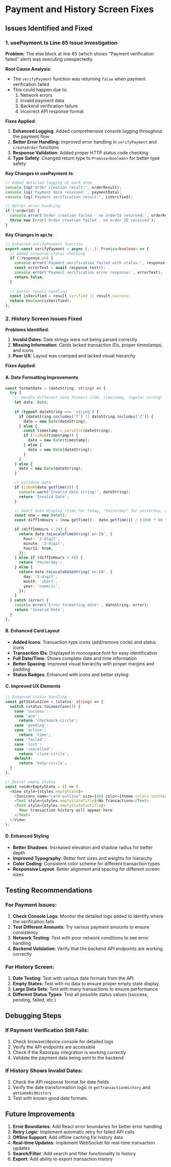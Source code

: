 # Payment and History Screen Fixes

## Issues Identified and Fixed

### 1. usePayment.ts Line 65 Issue Investigation

**Problem**: The else block at line 65 (which shows "Payment verification failed" alert) was executing unexpectedly.

**Root Cause Analysis**:
- The `verifyPayment` function was returning `false` when payment verification failed
- This could happen due to:
  1. Network errors
  2. Invalid payment data
  3. Backend verification failure
  4. Incorrect API response format

**Fixes Applied**:
1. **Enhanced Logging**: Added comprehensive console logging throughout the payment flow
2. **Better Error Handling**: Improved error handling in `verifyPayment` and `createOrder` functions
3. **Response Validation**: Added proper HTTP status code checking
4. **Type Safety**: Changed return type to `Promise<boolean>` for better type safety

**Key Changes in usePayment.ts**:
```typescript
// Added detailed logging at each step
console.log('Order creation result:', orderResult);
console.log('Payment data received:', paymentData);
console.log('Payment verification result:', isVerified);

// Better error handling
if (!orderId) {
  console.error('Order creation failed - no orderId returned:', orderResult);
  throw new Error('Order creation failed - no order ID received');
}
```

**Key Changes in api.ts**:
```typescript
// Enhanced verifyPayment function
export const verifyPayment = async (...): Promise<boolean> => {
  // Added response status checking
  if (!response.ok) {
    console.error('Payment verification failed with status:', response.status);
    const errorText = await response.text();
    console.error('Payment verification error response:', errorText);
    return false;
  }
  
  // Better result handling
  const isVerified = result.verified || result.success;
  return Boolean(isVerified);
};
```

### 2. History Screen Issues Fixed

**Problems Identified**:
1. **Invalid Dates**: Date strings were not being parsed correctly
2. **Missing Information**: Cards lacked transaction IDs, proper timestamps, and icons
3. **Poor UX**: Layout was cramped and lacked visual hierarchy

**Fixes Applied**:

#### A. Date Formatting Improvements
```typescript
const formatDate = (dateString: string) => {
  try {
    // Handle different date formats (ISO, timestamp, regular string)
    let date: Date;
    
    if (typeof dateString === 'string') {
      if (dateString.includes('T') || dateString.includes('Z')) {
        date = new Date(dateString);
      } else {
        const timestamp = parseInt(dateString);
        if (!isNaN(timestamp)) {
          date = new Date(timestamp);
        } else {
          date = new Date(dateString);
        }
      }
    } else {
      date = new Date(dateString);
    }

    // Validate date
    if (isNaN(date.getTime())) {
      console.warn('Invalid date string:', dateString);
      return 'Invalid Date';
    }

    // Smart date display (time for today, "Yesterday" for yesterday, date for older)
    const now = new Date();
    const diffInHours = (now.getTime() - date.getTime()) / (1000 * 60 * 60);

    if (diffInHours < 24) {
      return date.toLocaleTimeString('en-IN', {
        hour: '2-digit',
        minute: '2-digit',
        hour12: true,
      });
    } else if (diffInHours < 48) {
      return 'Yesterday';
    } else {
      return date.toLocaleDateString('en-IN', {
        day: '2-digit',
        month: 'short',
        year: 'numeric',
      });
    }
  } catch (error) {
    console.error('Error formatting date:', dateString, error);
    return 'Invalid Date';
  }
};
```

#### B. Enhanced Card Layout
- **Added Icons**: Transaction type icons (add/remove circle) and status icons
- **Transaction IDs**: Displayed in monospace font for easy identification
- **Full Date/Time**: Shows complete date and time information
- **Better Spacing**: Improved visual hierarchy with proper margins and padding
- **Status Badges**: Enhanced with icons and better styling

#### C. Improved UX Elements
```typescript
// Enhanced status handling
const getStatusIcon = (status: string) => {
  switch (status.toLowerCase()) {
    case 'success':
    case 'won':
      return 'checkmark-circle';
    case 'pending':
    case 'active':
      return 'time';
    case 'failed':
    case 'lost':
    case 'cancelled':
      return 'close-circle';
    default:
      return 'help-circle';
  }
};

// Better empty states
const renderEmptyState = () => (
  <View style={styles.emptyState}>
    <Ionicons name="card-outline" size={48} color={theme.colors.textSecondary} />
    <Text style={styles.emptyStateTitle}>No Transactions</Text>
    <Text style={styles.emptyStateSubtitle}>
      Your transaction history will appear here
    </Text>
  </View>
);
```

#### D. Enhanced Styling
- **Better Shadows**: Increased elevation and shadow radius for better depth
- **Improved Typography**: Better font sizes and weights for hierarchy
- **Color Coding**: Consistent color scheme for different transaction types
- **Responsive Layout**: Better alignment and spacing for different screen sizes

## Testing Recommendations

### For Payment Issues:
1. **Check Console Logs**: Monitor the detailed logs added to identify where the verification fails
2. **Test Different Amounts**: Try various payment amounts to ensure consistency
3. **Network Testing**: Test with poor network conditions to see error handling
4. **Backend Validation**: Verify that the backend API endpoints are working correctly

### For History Screen:
1. **Date Testing**: Test with various date formats from the API
2. **Empty States**: Test with no data to ensure proper empty state display
3. **Large Data Sets**: Test with many transactions to ensure performance
4. **Different Status Types**: Test all possible status values (success, pending, failed, etc.)

## Debugging Steps

### If Payment Verification Still Fails:
1. Check browser/device console for detailed logs
2. Verify the API endpoints are accessible
3. Check if the Razorpay integration is working correctly
4. Validate the payment data being sent to the backend

### If History Shows Invalid Dates:
1. Check the API response format for date fields
2. Verify the date transformation logic in `getTransactionHistory` and `getGameBidHistory`
3. Test with known good date formats

## Future Improvements

1. **Error Boundaries**: Add React error boundaries for better error handling
2. **Retry Logic**: Implement automatic retry for failed API calls
3. **Offline Support**: Add offline caching for history data
4. **Real-time Updates**: Implement WebSocket for real-time transaction updates
5. **Search/Filter**: Add search and filter functionality to history
6. **Export**: Add ability to export transaction history 
